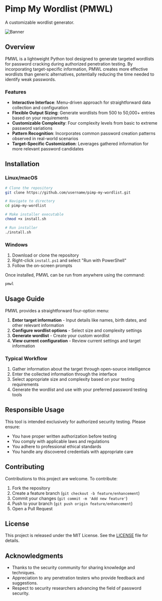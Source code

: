 # Pimp My Wordlist (PMWL)

A customizable wordlist generator.

![Banner](assets/banner.png)

## Overview

PMWL is a lightweight Python tool designed to generate targeted wordlists for password cracking during authorized penetration testing. By incorporating target-specific information, PMWL creates more effective wordlists than generic alternatives, potentially reducing the time needed to identify weak passwords.

### Features

- **Interactive Interface**: Menu-driven approach for straightforward data collection and configuration
- **Flexible Output Sizing**: Generate wordlists from 500 to 50,000+ entries based on your requirements
- **Customizable Complexity**: Four complexity levels from basic to extreme password variations
- **Pattern Recognition**: Incorporates common password creation patterns observed in real-world scenarios
- **Target-Specific Customization**: Leverages gathered information for more relevant password candidates

## Installation

### Linux/macOS

```bash
# Clone the repository
git clone https://github.com/username/pimp-my-wordlist.git

# Navigate to directory
cd pimp-my-wordlist

# Make installer executable
chmod +x install.sh

# Run installer
./install.sh
```

### Windows

1. Download or clone the repository
2. Right-click `install.ps1` and select "Run with PowerShell"
3. Follow the on-screen prompts

Once installed, PMWL can be run from anywhere using the command:

```bash
pmwl
```

## Usage Guide

PMWL provides a straightforward four-option menu:

1. **Enter target information** - Input details like names, birth dates, and other relevant information
2. **Configure wordlist options** - Select size and complexity settings
3. **Generate wordlist** - Create your custom wordlist
4. **View current configuration** - Review current settings and target information

### Typical Workflow

1. Gather information about the target through open-source intelligence
2. Enter the collected information through the interface
3. Select appropriate size and complexity based on your testing requirements
4. Generate the wordlist and use with your preferred password testing tools

## Responsible Usage

This tool is intended exclusively for authorized security testing. Please ensure:

- You have proper written authorization before testing
- You comply with applicable laws and regulations
- You adhere to professional ethical standards
- You handle any discovered credentials with appropriate care

## Contributing

Contributions to this project are welcome. To contribute:

1. Fork the repository
2. Create a feature branch (`git checkout -b feature/enhancement`)
3. Commit your changes (`git commit -m 'Add new feature'`)
4. Push to your branch (`git push origin feature/enhancement`)
5. Open a Pull Request

## License

This project is released under the MIT License. See the [LICENSE](LICENSE) file for details.

## Acknowledgments

- Thanks to the security community for sharing knowledge and techniques.
- Appreciation to any penetration testers who provide feedback and suggestions.
- Respect to security researchers advancing the field of password security.
